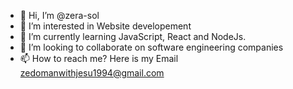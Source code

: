 - 👋 Hi, I’m @zera-sol
- 👀 I’m interested in Website developement 
- 🌱 I’m currently learning JavaScript, React and NodeJs.
- 💞️ I’m looking to collaborate on software engineering companies 
- 📫 How to reach me? Here is my Email zedomanwithjesu1994@gmail.com

<!---
zera-sol/zera-sol is a ✨ special ✨ repository because its `README.md` (this file) appears on your GitHub profile.
You can click the Preview link to take a look at your changes.
--->
